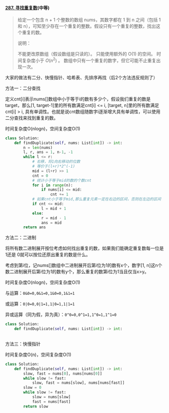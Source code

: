 #### [287. 寻找重复数](https://leetcode-cn.com/problems/find-the-duplicate-number/)(中等)

> 给定一个包含 n + 1 个整数的数组 nums，其数字都在 1 到 n 之间（包括 1 和 n），可知至少存在一个重复的整数。假设只有一个重复的整数，找出这个重复的数。
>
> 说明：
>
> 不能更改原数组（假设数组是只读的）。
> 只能使用额外的 O(1) 的空间。
> 时间复杂度小于 $O(n^2)$ 。
> 数组中只有一个重复的数字，但它可能不止重复出现一次。

大家的做法有二分、快慢指针、哈希表、先排序再找（后2个方法违反规则了）

方法一：二分查找

定义cnt[i]表示nums[]数组中小于等于i的数有多少个，假设我们重复的数是target，那么[1, target-1]里的所有数满足cnt[i] <= i, [target, n]里的所有数满足cnt[i] > i, 具有单调性。也就是说cnt数组随数字i逐渐增大具有单调性，可以使用二分查找来找到重复的数。

时间复杂度O(nlogn)，空间复杂度O(1)

```python
class Solution:
    def findDuplicate(self, nums: List[int]) -> int:
        n = len(nums)
        l, r, ans = 1, n-1, -1
        while l <= r:
            # 右移，将1向右移动的位数
            # 等价于(l+r)*2^(-1)
            mid = (l+r) >> 1
            cnt = 0
            # 统计小于等于mid的数的个数cnt
            for i in range(n):
                if nums[i] <= mid:
                    cnt += 1
            # 如果cnt小于等于mid,那么重复元素一定在右边的区间，否则在左边的区间
            if cnt <= mid:
                l = mid + 1
            else:
                r = mid - 1
                ans = mid
        return ans
```



方法二：二进制

将所有数二进制展开按位考虑如何找出重复的数，如果我们能确定重复数每一位是 1还是 0就可以按位还原出重复的数是什么。

考虑到第i位，记nums[]数组中二进制展开后第i位为1的数有x个，数字[1, n]这n个数二进制展开后第i位为1的数有y个，那么重复的数第i位为1当且仅当x>y。

时间复杂度O(nlogn)，空间复杂度O(1)

与运算：`0&0=0,0&1=0,1&0=0,1&1=1`

或运算：`0|0=0,0|1=1,1|0=1,1|1=1`

异或运算（同为假，异为真）：`0^0=0,0^1=1,1^0=1,1^1=0`

```python
class Solution:
    def findDuplicate(self, nums: List[int]) -> int:
        
```



方法三：快慢指针



时间复杂度O(n)，空间复杂度O(1)

```python
class Solution:
    def findDuplicate(self, nums: List[int]) -> int:
        slow, fast = nums[0], nums[nums[0]]
        while slow != fast:
            slow, fast = nums[slow], nums[nums[fast]]
        slow = 0
        while slow != fast:
            slow = nums[slow]
            fast = nums[fast]
        return slow
```


